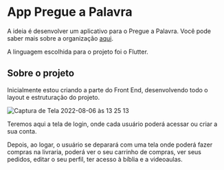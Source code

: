 # App Pregue a Palavra

A ideia é desenvolver um aplicativo para o Pregue a Palavra.
Você pode saber mais sobre a organização <a href="https://www.pregueapalavra.org.br">aqui</a>.

A linguagem escolhida para o projeto foi o Flutter. 


## Sobre o projeto

Inicialmente estou criando a parte do Front End, desenvolvendo todo o layout e estruturação do projeto. 


![Captura de Tela 2022-08-06 às 13 25 13](https://user-images.githubusercontent.com/101178205/183257542-0f723f3c-aa39-4873-97e2-cb2adc1d7351.png)


Teremos aqui a tela de login, onde cada usuário poderá acessar ou criar a sua conta. 

Depois, ao logar, o usuário se deparará com uma tela onde poderá fazer compras na livraria, poderá ver o seu carrinho de compras, ver seus pedidos, editar o seu perfil, ter acesso à bíblia e a videoaulas. 
